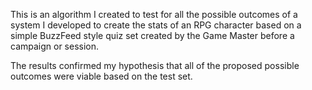 This is an algorithm I created to test for all the possible outcomes of a system I developed to create the stats of an RPG character based on a simple BuzzFeed style quiz set created by the Game Master before a campaign or session.

The results confirmed my hypothesis that all of the proposed possible outcomes were viable based on the test set.
